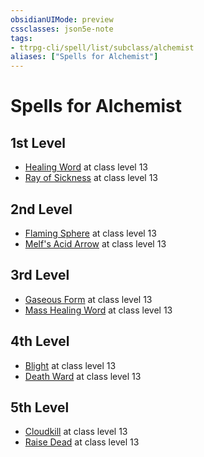 ```yaml
---
obsidianUIMode: preview
cssclasses: json5e-note
tags:
- ttrpg-cli/spell/list/subclass/alchemist
aliases: ["Spells for Alchemist"]
---
```

# Spells for Alchemist

## 1st Level

- [Healing Word](healing-word-xphb "XPHB") at class level 13
- [Ray of Sickness](ray-of-sickness-xphb "XPHB") at class level 13

## 2nd Level

- [Flaming Sphere](flaming-sphere-xphb "XPHB") at class level 13
- [Melf's Acid Arrow](melfs-acid-arrow-xphb "XPHB") at class level 13

## 3rd Level

- [Gaseous Form](gaseous-form-xphb "XPHB") at class level 13
- [Mass Healing Word](mass-healing-word-xphb "XPHB") at class level 13

## 4th Level

- [Blight](blight-xphb "XPHB") at class level 13
- [Death Ward](death-ward-xphb "XPHB") at class level 13

## 5th Level

- [Cloudkill](cloudkill-xphb "XPHB") at class level 13
- [Raise Dead](raise-dead-xphb "XPHB") at class level 13